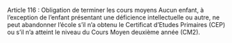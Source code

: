 Article 116 : Obligation de terminer les cours moyens
Aucun enfant, à l’exception de l’enfant présentant une déficience intellectuelle ou autre, ne peut abandonner l’école s’il n’a obtenu le Certificat d’Etudes Primaires (CEP) ou s’il n’a atteint le niveau du Cours Moyen deuxième année (CM2).